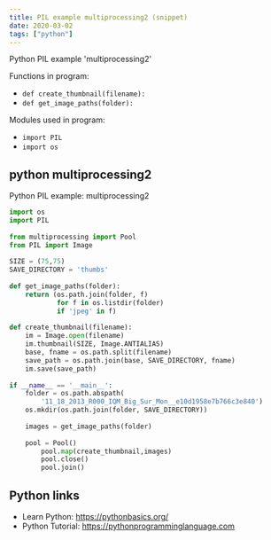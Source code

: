 ```yaml
---
title: PIL example multiprocessing2 (snippet)
date: 2020-03-02
tags: ["python"]
---
```

Python PIL example 'multiprocessing2'

Functions in program: 
* `def create_thumbnail(filename): `
* `def get_image_paths(folder):`

Modules used in program: 
* `import PIL `
* `import os `

## python multiprocessing2

Python PIL example: multiprocessing2

```python
import os 
import PIL 
 
from multiprocessing import Pool 
from PIL import Image
 
SIZE = (75,75)
SAVE_DIRECTORY = 'thumbs'
 
def get_image_paths(folder):
    return (os.path.join(folder, f) 
            for f in os.listdir(folder) 
            if 'jpeg' in f)
 
def create_thumbnail(filename): 
    im = Image.open(filename)
    im.thumbnail(SIZE, Image.ANTIALIAS)
    base, fname = os.path.split(filename) 
    save_path = os.path.join(base, SAVE_DIRECTORY, fname)
    im.save(save_path)
 
if __name__ == '__main__':
    folder = os.path.abspath(
        '11_18_2013_R000_IQM_Big_Sur_Mon__e10d1958e7b766c3e840')
    os.mkdir(os.path.join(folder, SAVE_DIRECTORY))
 
    images = get_image_paths(folder)
 
    pool = Pool()
        pool.map(create_thumbnail,images)
        pool.close()
        pool.join()

```

## Python links

- Learn Python: https://pythonbasics.org/
- Python Tutorial: https://pythonprogramminglanguage.com
